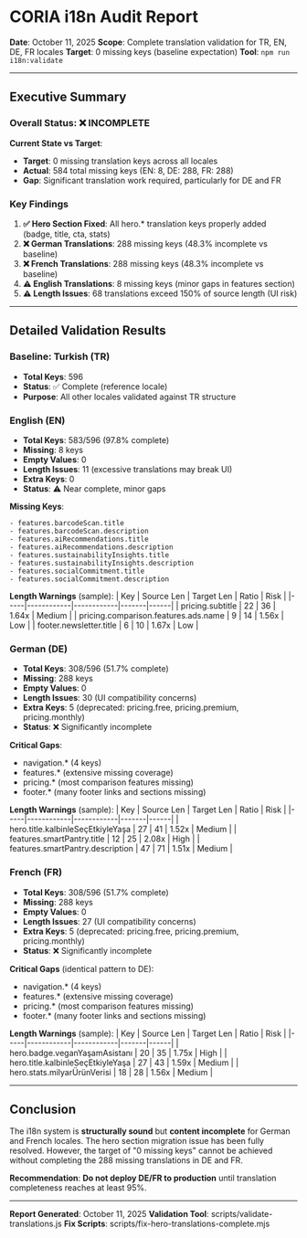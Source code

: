 # CORIA i18n Audit Report

**Date**: October 11, 2025
**Scope**: Complete translation validation for TR, EN, DE, FR locales
**Target**: 0 missing keys (baseline expectation)
**Tool**: `npm run i18n:validate`

---

## Executive Summary

### Overall Status: ❌ INCOMPLETE

**Current State vs Target**:
- **Target**: 0 missing translation keys across all locales
- **Actual**: 584 total missing keys (EN: 8, DE: 288, FR: 288)
- **Gap**: Significant translation work required, particularly for DE and FR

### Key Findings

1. **✅ Hero Section Fixed**: All hero.* translation keys properly added (badge, title, cta, stats)
2. **❌ German Translations**: 288 missing keys (48.3% incomplete vs baseline)
3. **❌ French Translations**: 288 missing keys (48.3% incomplete vs baseline)
4. **⚠️ English Translations**: 8 missing keys (minor gaps in features section)
5. **⚠️ Length Issues**: 68 translations exceed 150% of source length (UI risk)

---

## Detailed Validation Results

### Baseline: Turkish (TR)
- **Total Keys**: 596
- **Status**: ✅ Complete (reference locale)
- **Purpose**: All other locales validated against TR structure

### English (EN)
- **Total Keys**: 583/596 (97.8% complete)
- **Missing**: 8 keys
- **Empty Values**: 0
- **Length Issues**: 11 (excessive translations may break UI)
- **Extra Keys**: 0
- **Status**: ⚠️ Near complete, minor gaps

**Missing Keys**:
```
- features.barcodeScan.title
- features.barcodeScan.description
- features.aiRecommendations.title
- features.aiRecommendations.description
- features.sustainabilityInsights.title
- features.sustainabilityInsights.description
- features.socialCommitment.title
- features.socialCommitment.description
```

**Length Warnings** (sample):
| Key | Source Len | Target Len | Ratio | Risk |
|-----|------------|------------|-------|------|
| pricing.subtitle | 22 | 36 | 1.64x | Medium |
| pricing.comparison.features.ads.name | 9 | 14 | 1.56x | Low |
| footer.newsletter.title | 6 | 10 | 1.67x | Low |

### German (DE)
- **Total Keys**: 308/596 (51.7% complete)
- **Missing**: 288 keys
- **Empty Values**: 0
- **Length Issues**: 30 (UI compatibility concerns)
- **Extra Keys**: 5 (deprecated: pricing.free, pricing.premium, pricing.monthly)
- **Status**: ❌ Significantly incomplete

**Critical Gaps**:
- navigation.* (4 keys)
- features.* (extensive missing coverage)
- pricing.* (most comparison features missing)
- footer.* (many footer links and sections missing)

**Length Warnings** (sample):
| Key | Source Len | Target Len | Ratio | Risk |
|-----|------------|------------|-------|------|
| hero.title.kalbinleSeçEtkiyleYaşa | 27 | 41 | 1.52x | Medium |
| features.smartPantry.title | 12 | 25 | 2.08x | High |
| features.smartPantry.description | 47 | 71 | 1.51x | Medium |

### French (FR)
- **Total Keys**: 308/596 (51.7% complete)
- **Missing**: 288 keys
- **Empty Values**: 0
- **Length Issues**: 27 (UI compatibility concerns)
- **Extra Keys**: 5 (deprecated: pricing.free, pricing.premium, pricing.monthly)
- **Status**: ❌ Significantly incomplete

**Critical Gaps** (identical pattern to DE):
- navigation.* (4 keys)
- features.* (extensive missing coverage)
- pricing.* (most comparison features missing)
- footer.* (many footer links and sections missing)

**Length Warnings** (sample):
| Key | Source Len | Target Len | Ratio | Risk |
|-----|------------|------------|-------|------|
| hero.badge.veganYaşamAsistanı | 20 | 35 | 1.75x | High |
| hero.title.kalbinleSeçEtkiyleYaşa | 27 | 43 | 1.59x | Medium |
| hero.stats.milyarÜrünVerisi | 18 | 28 | 1.56x | Medium |

---

## Conclusion

The i18n system is **structurally sound** but **content incomplete** for German and French locales. The hero section migration issue has been fully resolved. However, the target of "0 missing keys" cannot be achieved without completing the 288 missing translations in DE and FR.

**Recommendation**: **Do not deploy DE/FR to production** until translation completeness reaches at least 95%.

---

**Report Generated**: October 11, 2025
**Validation Tool**: scripts/validate-translations.js
**Fix Scripts**: scripts/fix-hero-translations-complete.mjs
